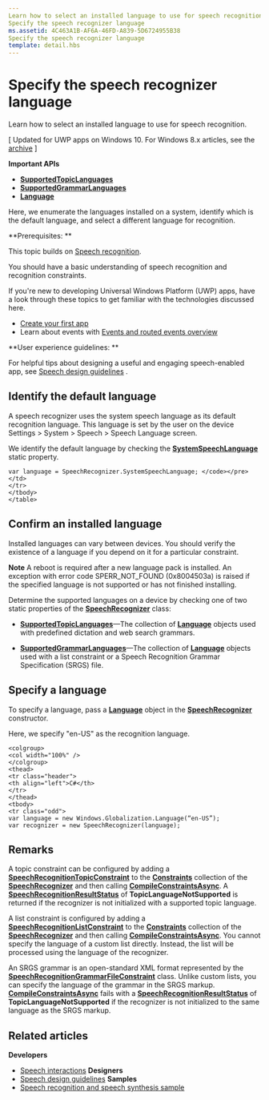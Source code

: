 ```yaml
---
Learn how to select an installed language to use for speech recognition.
Specify the speech recognizer language
ms.assetid: 4C463A1B-AF6A-46FD-A839-5D6724955B38
Specify the speech recognizer language
template: detail.hbs
---
```


# Specify the speech recognizer language


Learn how to select an installed language to use for speech recognition.

\[ Updated for UWP apps on Windows 10. For Windows 8.x articles, see the [archive](http://go.microsoft.com/fwlink/p/?linkid=619132) \]


**Important APIs**

-   [**SupportedTopicLanguages**](https://msdn.microsoft.com/library/windows/apps/dn653251)
-   [**SupportedGrammarLanguages**](https://msdn.microsoft.com/library/windows/apps/dn653250)
-   [**Language**](https://msdn.microsoft.com/library/windows/apps/br206804)


Here, we enumerate the languages installed on a system, identify which is the default language, and select a different language for recognition.

**Prerequisites:  **

This topic builds on [Speech recognition](speech-recognition.md).

You should have a basic understanding of speech recognition and recognition constraints.

If you're new to developing Universal Windows Platform (UWP) apps, have a look through these topics to get familiar with the technologies discussed here.

-   [Create your first app](https://msdn.microsoft.com/library/windows/apps/bg124288)
-   Learn about events with [Events and routed events overview](https://msdn.microsoft.com/library/windows/apps/mt185584)

**User experience guidelines:  **

For helpful tips about designing a useful and engaging speech-enabled app, see [Speech design guidelines](https://msdn.microsoft.com/library/windows/apps/dn596121) .

## <span id="Identify_the_default_language"></span><span id="identify_the_default_language"></span><span id="IDENTIFY_THE_DEFAULT_LANGUAGE"></span>Identify the default language


A speech recognizer uses the system speech language as its default recognition language. This language is set by the user on the device Settings &gt; System &gt; Speech &gt; Speech Language screen.

We identify the default language by checking the [**SystemSpeechLanguage**](https://msdn.microsoft.com/library/windows/apps/dn653252) static property.

```CSharp
var language = SpeechRecognizer.SystemSpeechLanguage; </code></pre></td>
</tr>
</tbody>
</table>
```

## <span id="Confirm_an_installed_language"></span><span id="confirm_an_installed_language"></span><span id="CONFIRM_AN_INSTALLED_LANGUAGE"></span>Confirm an installed language


Installed languages can vary between devices. You should verify the existence of a language if you depend on it for a particular constraint.

**Note**  A reboot is required after a new language pack is installed. An exception with error code SPERR\_NOT\_FOUND (0x8004503a) is raised if the specified language is not supported or has not finished installing.

 

Determine the supported languages on a device by checking one of two static properties of the [**SpeechRecognizer**](https://msdn.microsoft.com/library/windows/apps/dn653226) class:

-   [**SupportedTopicLanguages**](https://msdn.microsoft.com/library/windows/apps/dn653251)—The collection of [**Language**](https://msdn.microsoft.com/library/windows/apps/br206804) objects used with predefined dictation and web search grammars.

-   [**SupportedGrammarLanguages**](https://msdn.microsoft.com/library/windows/apps/dn653250)—The collection of [**Language**](https://msdn.microsoft.com/library/windows/apps/br206804) objects used with a list constraint or a Speech Recognition Grammar Specification (SRGS) file.

## <span id="Specify_a_language"></span><span id="specify_a_language"></span><span id="SPECIFY_A_LANGUAGE"></span>Specify a language


To specify a language, pass a [**Language**](https://msdn.microsoft.com/library/windows/apps/br206804) object in the [**SpeechRecognizer**](https://msdn.microsoft.com/library/windows/apps/dn653226) constructor.

Here, we specify "en-US" as the recognition language.

<span codelanguage="CSharp"></span>
```CSharp
<colgroup>
<col width="100%" />
</colgroup>
<thead>
<tr class="header">
<th align="left">C#</th>
</tr>
</thead>
<tbody>
<tr class="odd">
var language = new Windows.Globalization.Language(“en-US”); 
var recognizer = new SpeechRecognizer(language); 
```

## <span id="Remarks"></span><span id="remarks"></span><span id="REMARKS"></span>Remarks


A topic constraint can be configured by adding a [**SpeechRecognitionTopicConstraint**](https://msdn.microsoft.com/library/windows/apps/dn631446) to the [**Constraints**](https://msdn.microsoft.com/library/windows/apps/dn653241) collection of the [**SpeechRecognizer**](https://msdn.microsoft.com/library/windows/apps/dn653226) and then calling [**CompileConstraintsAsync**](https://msdn.microsoft.com/library/windows/apps/dn653240). A [**SpeechRecognitionResultStatus**](https://msdn.microsoft.com/library/windows/apps/dn631433) of **TopicLanguageNotSupported** is returned if the recognizer is not initialized with a supported topic language.

A list constraint is configured by adding a [**SpeechRecognitionListConstraint**](https://msdn.microsoft.com/library/windows/apps/dn631421) to the [**Constraints**](https://msdn.microsoft.com/library/windows/apps/dn653241) collection of the [**SpeechRecognizer**](https://msdn.microsoft.com/library/windows/apps/dn653226) and then calling [**CompileConstraintsAsync**](https://msdn.microsoft.com/library/windows/apps/dn653240). You cannot specify the language of a custom list directly. Instead, the list will be processed using the language of the recognizer.

An SRGS grammar is an open-standard XML format represented by the [**SpeechRecognitionGrammarFileConstraint**](https://msdn.microsoft.com/library/windows/apps/dn631412) class. Unlike custom lists, you can specify the language of the grammar in the SRGS markup. [**CompileConstraintsAsync**](https://msdn.microsoft.com/library/windows/apps/dn653240) fails with a [**SpeechRecognitionResultStatus**](https://msdn.microsoft.com/library/windows/apps/dn631433) of **TopicLanguageNotSupported** if the recognizer is not initialized to the same language as the SRGS markup.

## <span id="related_topics"></span>Related articles


**Developers**
* [Speech interactions](speech-interactions.md)
**Designers**
* [Speech design guidelines](https://msdn.microsoft.com/library/windows/apps/dn596121)
**Samples**
* [Speech recognition and speech synthesis sample](http://go.microsoft.com/fwlink/p/?LinkID=619897)
 

 




<!--HONumber=Mar16_HO1-->
